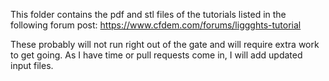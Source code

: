 This folder contains the pdf and stl files of the tutorials listed in the following forum post:
https://www.cfdem.com/forums/liggghts-tutorial

These probably will not run right out of the gate and will require extra work to get going.
As I have time or pull requests come in, I will add updated input files.


